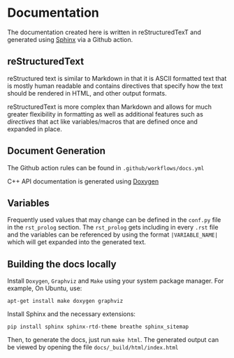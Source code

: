 # Documentation

The documentation created here is written in reStructuredTexT and generated using [Sphinx](https://www.sphinx-doc.org/en/master/) via a Github action.

## reStructuredText

reStructured text is similar to Markdown in that it is ASCII formatted text that is mostly human readable and contains directives that specify how the text should be rendered in HTML, and other output formats.

reStructuredText is more complex than Markdown and allows for much greater flexibility in formatting as well as additional features such as *directives* that act like variables/macros that are defined once and expanded in place.

## Document Generation

The Github action rules can be found in `.github/workflows/docs.yml`

C++ API documentation is generated using [Doxygen](https://github.com/doxygen/doxygen)

## Variables

Frequently used values that may change can be defined in the `conf.py` file in the `rst_prolog` section. The `rst_prolog` gets including in every `.rst` file and the variables can be referenced by using the format `|VARIABLE_NAME|` which will get expanded into the generated text.

## Building the docs locally

Install `Doxygen`, `Graphviz` and `Make` using your system package manager. For example, On Ubuntu, use:
```shell
apt-get install make doxygen graphviz
```

Install Sphinx and the necessary extensions:
```shell
pip install sphinx sphinx-rtd-theme breathe sphinx_sitemap
```

Then, to generate the docs, just run `make html`. The generated output can be viewed by opening the file `docs/_build/html/index.html`
